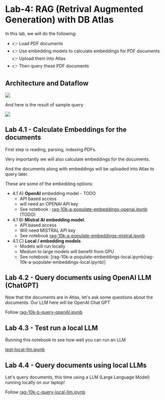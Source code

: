 # Lab-4: RAG (Retrival Augmented Generation) with DB Atlas

In this lab, we will do the following:

- 👉 Load PDF documents
- 👉 Use embedding models to calculate embeddings for PDF documents
👉 Upload them into Atlas
- 👉 Then query these PDF documents

## Architecture and Dataflow

![](../images/rag-1.svg)

And here is the result of sample query

![](../images/rag-2-answer.png)

## Lab 4.1 - Calculate Embeddings for the documents

First step is reading, parsing, indexing PDFs.  

Very importantly we will also calculate embeddings for the documents.

And the documents along with embeddings will be uploaded into Atlas to query later.

These are some of the embedding options:

- 4.1 A) **OpenAI** embedding model - TODO
    - API based access
    - will need an OPENAI API key
    - See notebook : [rag-10k-a-populate-embeddings-openai.ipynb](rag-10k-a-populate-embeddings-openai.ipynb) (TODO)
- 4.1 B) **Mistral AI embedding model**.
    - API based access
    - Will need MISTRAL API key
    - See notebook [rag-10k-a-populate-embeddings-mistral.ipynb](rag-10k-a-populate-embeddings-mistral.ipynb)
- 4.1 C) **Local / embedding models**
    - Models will run locally
    - Medium to large models will benefit from GPU
    - See notebook: [rag-10k-a-populate-embeddings-local.ipynb(rag-10k-a-populate-embeddings-local.ipynb)]

## Lab 4.2 - Query documents using OpenAI LLM (ChatGPT)

Now that the documents are in Atlas, let's ask some questions about the documents.  Our LLM here will be OpenAI Chat GPT

Follow [rag-10k-b-query-openAI.ipynb](rag-10k-b-query-openAI.ipynb)

## Lab 4.3 - Test run a local LLM

Running this notebook to see how well you can run an LLM 

[test-local-llm.ipynb](test-local-llm.ipynb)


## Lab 4.4 - Query documents using local LLMs

Let's query documents, this time using a LLM (Large Language Model) running locally on our laptop!

Follow [rag-10k-c-query-local-llm.ipynb](rag-10k-c-query-local-llm.ipynb)